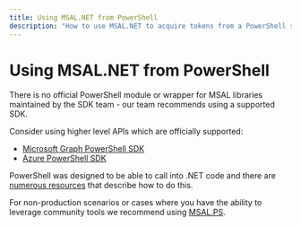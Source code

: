 ```yaml
---
title: Using MSAL.NET from PowerShell
description: "How to use MSAL.NET to acquire tokens from a PowerShell script."
---
```


# Using MSAL.NET from PowerShell

There is no official PowerShell module or wrapper for MSAL libraries maintained by the SDK team - our team recommends using a supported SDK.

Consider using higher level APIs which are officially supported: 

 -  [Microsoft Graph PowerShell SDK](https://learn.microsoft.com/powershell/microsoftgraph/get-started?view=graph-powershell-1.0)
 -  [Azure PowerShell SDK](https://learn.microsoft.com/powershell/azure/new-azureps-module-az?view=azps-10.0.0)

PowerShell was designed to be able to call into .NET code and there are [numerous resources](https://stackoverflow.com/questions/3079346/how-to-reference-net-assemblies-using-powershell) that describe how to do this.

For non-production scenarios or cases where you have the ability to leverage community tools we recommend using [MSAL.PS](https://www.powershellgallery.com/packages/MSAL.PS/).
